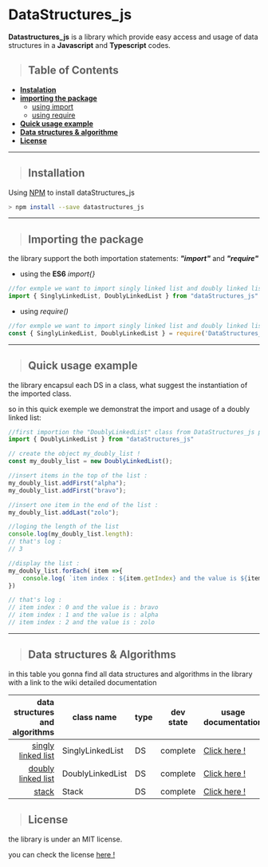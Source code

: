 # DataStructures_js

**Datastructures_js** is a library which provide easy access and usage of data structures in a **Javascript** and **Typescript** codes.

>## Table of Contents
* [**Instalation**](#instalation)
* [**importing the package**](#usage)
    * [using import](#import)
    * [using require](#require)
* [**Quick usage example**](#quick)
* [**Data structures & algorithme**](#ds)
* [**License**](#license)
___
>## <span id="instalation">Installation</span>

<!-- Take me to [pookie](#pookie) -->

Using [NPM](#) to install dataStructures_js

```bash
> npm install --save datastructures_js
```
___
>## <span id="Importing">Importing the package</span>
the library support the both importation statements:  __*"import"*__  and __*"require"*__ 
* <span id="import">using the **ES6** _import{}_</span>

```javascript
//for exmple we want to import singly linked list and doubly linked list !
import { SinglyLinkedList, DoublyLinkedList } from "dataStructures_js"
```
* <span id="require">using  _require()_</span>

```javascript
//for exmple we want to import singly linked list and doubly linked list !
const { SinglyLinkedList, DoublyLinkedList } = require('DataStructures_js')
```
___
>## <span id="quick">Quick usage example</span>

the library encapsul each DS in a class, what suggest the instantiation of the imported class.
    
so in this quick exemple we demonstrat the import and usage of a doubly linked list:

```javascript
//first importion the "DoublyLinkedList" class from DataStructures_js package !
import { DoublyLinkedList } from "dataStructures_js"

// create the object my_doubly_list !
const my_doubly_list = new DoublyLinkedList();

//insert items in the top of the list :
my_doubly_list.addFirst("alpha");
my_doubly_list.addFirst("bravo");

//insert one item in the end of the list :
my_doubly_list.addLast("zolo");

//loging the length of the list
console.log(my_doubly_list.length):
// that's log :
// 3 

//display the list :
my_doubly_list.forEach( item =>{
    console.log( `item index : ${item.getIndex} and the value is ${item.getData}`)
})

// that's log :
// item index : 0 and the value is : bravo
// item index : 1 and the value is : alpha
// item index : 2 and the value is : zolo
```
___
>## <span id="ds">Data structures & Algorithms</span>
in this table you gonna find all data structures and algorithms in the library with a link to the wiki detailed documentation 

| data structures and algorithms| class name       | type | dev state | usage documentation            |
|------------------------------:|------------------|------|-----------|--------------------------------|
| [singly linked list][sl]      | SinglyLinkedList |  DS  | complete  | [Click here !](https://github.com/Echcharqui/DataStructures_JS/wiki/singly-linked-list)      |
| [doubly linked list ][dl]     | DoublyLinkedList |  DS  | complete  | [Click here !](https://#)      |
| [stack][slak]                 | Stack            |  DS  | complete  | [Click here !](https://#)      |


[sl]: https://www.tutorialspoint.com/data_structures_algorithms/linked_list_algorithms.htm
[dl]: https://www.tutorialspoint.com/data_structures_algorithms/doubly_linked_list_algorithm.htm
[slak]: https://www.tutorialspoint.com/data_structures_algorithms/stack_algorithm.htm

>## <span id="license">License</span>
the library is under an MIT license.

you can check the license [here !](https://github.com/Echcharqui/DataStructures_JS/blob/master/LICENSE)
